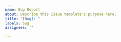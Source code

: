 ```yaml
---
name: Bug Report
about: Describe this issue template's purpose here.
title: "[Bug]: "
labels: bug
assignees: ''

---
```



